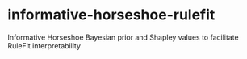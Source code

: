 # informative-horseshoe-rulefit
Informative Horseshoe Bayesian prior and Shapley values to facilitate RuleFit interpretability
